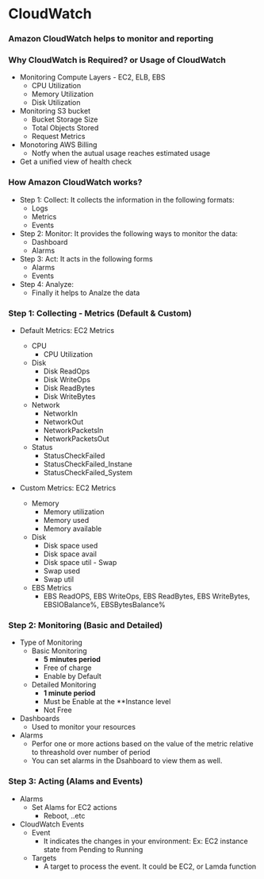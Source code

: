 # CloudWatch

### Amazon CloudWatch helps to monitor and reporting

### Why CloudWatch is Required? or Usage of CloudWatch
  * Monitoring Compute Layers - EC2, ELB, EBS
      - CPU Utilization
      - Memory Utilization
      - Disk Utilization
  * Monitoring S3 bucket
      - Bucket Storage Size
      - Total Objects Stored
      - Request Metrics
  * Monotoring AWS Billing
      - Notfy when the autual usage reaches estimated usage
  * Get a unified view of health check
      
### How Amazon CloudWatch works?
   - Step 1: Collect: It collects the information in the following formats:
        - Logs
        - Metrics
        - Events
   - Step 2: Monitor: It provides the following ways to monitor the data:
        - Dashboard
        - Alarms
   - Step 3: Act: It acts in the following forms
        - Alarms
        - Events
   - Step 4: Analyze: 
       - Finally it helps to Analze the data

### Step 1: Collecting - Metrics (Default & Custom)
  - Default Metrics: EC2 Metrics
      - CPU
          - CPU Utilization
      - Disk
          - Disk ReadOps
          - Disk WriteOps
          - Disk ReadBytes
          - Disk WriteBytes
      - Network
          - NetworkIn
          - NetworkOut
          - NetworkPacketsIn
          - NetworkPacketsOut
      - Status
          - StatusCheckFailed
          - StatusCheckFailed_Instane
          - StatusCheckFailed_System
          
 - Custom Metrics: EC2 Metrics
      - Memory
          - Memory utilization
          - Memory used
          - Memory available
      - Disk
          - Disk space used
          - Disk space avail
          - Disk space util
       - Swap
          - Swap used
          - Swap util
   - EBS Metrics 
        - EBS ReadOPS, EBS WriteOps, EBS ReadBytes, EBS WriteBytes, EBSIOBalance%, EBSBytesBalance%
        
### Step 2: Monitoring (Basic and Detailed)
   - Type of Monitoring
       - Basic Monitoring
         - **5 minutes period**
         - Free of charge
         - Enable by Default
      - Detailed Monitoring
        - **1 minute period**
        - Must be Enable at the **Instance level
        - Not Free
   - Dashboards
      - Used to monitor your resources
   - Alarms
      - Perfor one or more actions based on the value of the metric relative to threashold over number of period
      - You can set alarms in the Dsahboard to view them as well. 

### Step 3: Acting (Alams and Events)
  - Alarms
     - Set Alams for EC2 actions
        - Reboot, ..etc
  - CloudWatch Events
      - Event 
        - It indicates the changes in your environment: Ex: EC2 instance state from Pending to Running
      - Targets
        - A target to process the event. It could be EC2, or Lamda function
     
   
       
      
